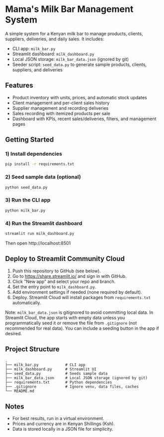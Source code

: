 # Mama's Milk Bar Management System

A simple system for a Kenyan milk bar to manage products, clients, suppliers, deliveries, and daily sales. It includes:

- CLI app: `milk_bar.py`
- Streamlit dashboard: `milk_dashboard.py`
- Local JSON storage: `milk_bar_data.json` (ignored by git)
- Seeder script: `seed_data.py` to generate sample products, clients, suppliers, and deliveries

## Features
- Product inventory with units, prices, and automatic stock updates
- Client management and per-client sales history
- Supplier management and recording deliveries
- Sales recording with itemized products per sale
- Dashboard with KPIs, recent sales/deliveries, filters, and management pages

## Getting Started

### 1) Install dependencies
```bash
pip install -r requirements.txt
```

### 2) Seed sample data (optional)
```bash
python seed_data.py
```

### 3) Run the CLI app
```bash
python milk_bar.py
```

### 4) Run the Streamlit dashboard
```bash
streamlit run milk_dashboard.py
```
Then open http://localhost:8501

## Deploy to Streamlit Community Cloud
1. Push this repository to GitHub (see below).
2. Go to https://share.streamlit.io/ and sign in with GitHub.
3. Click "New app" and select your repo and branch.
4. Set the entry point to `milk_dashboard.py`.
5. Add environment settings if needed (none required by default).
6. Deploy. Streamlit Cloud will install packages from `requirements.txt` automatically.

Note: `milk_bar_data.json` is gitignored to avoid committing local data. In Streamlit Cloud, the app starts with empty data unless you programmatically seed it or remove the file from `.gitignore` (not recommended for real data). You can include a seeding button in the app if desired.

## Project Structure
```
.
├── milk_bar.py            # CLI app
├── milk_dashboard.py      # Streamlit UI
├── seed_data.py           # Seeds sample data
├── milk_bar_data.json     # Local JSON storage (ignored by git)
├── requirements.txt       # Python dependencies
├── .gitignore             # Ignore venv, data files, caches
└── README.md
```

## Notes
- For best results, run in a virtual environment.
- Prices and currency are in Kenyan Shillings (Ksh).
- Data is stored locally in a JSON file for simplicity.
